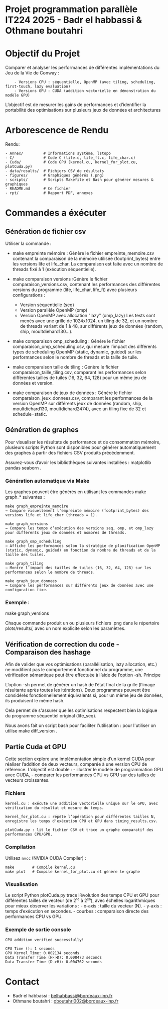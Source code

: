 
# Projet programmation parallèle IT224 2025 - Badr el habbassi & Othmane boutahri 

# Objectif du Projet

Comparer et analyser les performances de différentes implémentations du Jeu de la Vie de Conway :

        - Versions CPU : séquentielle, OpenMP (avec tiling, scheduling, first-touch, lazy evaluation)
        - Versions GPU : CUDA (addition vectorielle en démonstration du modèle GPU)

L’objectif est de mesurer les gains de performances et d’identifier la portabilité des optimisations sur plusieurs jeux de données et architectures



# Arborescence de Rendu 
Rendu:

```
- Annex/         # Informations système, lstopo
- C/             # Code C (life.c, life_ft.c, life_char.c)
- Cuda/          # Code GPU (kernel.cu, kernel_for_plot.cu, plotCuda.py)
- data/results/  # Fichiers CSV de résultats
- figures/       # Graphiques générés (.png)
- scripts/       # Scripts Makefile et Bash pour générer mesures & graphiques
- README.md      # Ce fichier
- rpt/           # Rapport PDF, annexes
```




# Commandes a éxécuter 


## Génération de fichier csv 
Utiliser la commande :
- make empreinte mémoire : Génère le fichier empreinte_memoire.csv contenant la comparaison de la mémoire utilisée (footprint_bytes) entre les versions life et life_char.
La comparaison est faite avec un nombre de threads fixé à 1 (exécution séquentielle).
- make comparaison versions :Génère le fichier comparaison_versions.csv, contenant les performances des différentes versions du programme (life, life_char, life_ft) avec plusieurs configurations :
    - Version séquentielle (seq)
    - Version parallèle OpenMP (omp)
    - Version OpenMP avec allocation "lazy" (omp_lazy)
Les tests sont menés avec une grille de 1024x1024, un tiling de 32, et un nombre de threads variant de 1 à 48, sur différents jeux de données (random, ship, moultdiehard130...).

- make comparaison omp_scheduling : Génère le fichier comparaison_omp_scheduling.csv, qui mesure l’impact des différents types de scheduling OpenMP (static, dynamic, guided) sur les performances selon le nombre de threads et la taille de tuile.

- make comparaison taille de tiling  : Génère le fichier comparaison_taille_tiling.csv, comparant les performances selon différentes tailles de tuiles (16, 32, 64, 128) pour un même jeu de données et version.

- make comparaison de jeux de données : Génère le fichier comparaison_jeux_donnees.csv, comparant les performances de la version OpenMP sur différents jeux de données (random, ship, moultdiehard130, moultdiehard2474), avec un tiling fixe de 32 et schedule=static.

## Génération de graphes 
Pour visualiser les résultats de performance et de consommation mémoire, plusieurs scripts Python sont disponibles pour générer automatiquement des graphes à partir des fichiers CSV produits précédemment.

Assurez-vous d’avoir les bibliothèques suivantes installées : matplotlib pandas seaborn .

### Génération automatique via Make

Les graphes peuvent être générés en utilisant les commandes make graph_* suivantes :

    make graph_empreinte_memoire
    → Compare visuellement l’empreinte mémoire (footprint_bytes) des versions life et life_char (threads = 1).

    make graph_versions
    → Compare les temps d’exécution des versions seq, omp, et omp_lazy pour différents jeux de données et nombres de threads.

    make graph_omp_scheduling
    → Affiche les performances selon la stratégie de planification OpenMP (static, dynamic, guided) en fonction du nombre de threads et de la taille des tuiles.

    make graph_tiling
    → Montre l’impact des tailles de tuiles (16, 32, 64, 128) sur les performances selon le nombre de threads.

    make graph_jeux_donnees
    → Compare les performances sur différents jeux de données avec une configuration fixe.

### Exemple : 

make graph_versions

Chaque commande produit un ou plusieurs fichiers .png dans le répertoire plots/results/, avec un nom explicite selon les paramètres.





## Vérification de correction du code - Comparaison des hashage 

Afin de valider que vos optimisations (parallélisation, lazy allocation, etc.) ne modifient pas le comportement fonctionnel du programme, une vérification sémantique peut être effectuée à l’aide de l’option -sh.
Principe

L’option -sh permet de générer un hash de l’état final de la grille (l’image résultante après toutes les itérations). Deux programmes peuvent être considérés fonctionnellement équivalents si, pour un même jeu de données, ils produisent le même hash.

Cela permet de s'assurer que les optimisations respectent bien la logique du programme séquentiel original (life_seq).

Nous avons fait un script bash pour faciliter l'utilisation :  pour l'utiliser on utilise make diff_version .


## Partie Cuda et GPU 

Cette section explore une implémentation simple d’un kernel CUDA pour réaliser l’addition de deux vecteurs, comparée à une version CPU de référence. L’objectif est double :
    - illustrer le modèle de programmation GPU avec CUDA,
    - comparer les performances CPU vs GPU sur des tailles de vecteurs croissantes.


### Fichiers

    kernel.cu : exécute une addition vectorielle unique sur le GPU, avec vérification du résultat et mesure du temps.

    kernel_for_plot.cu : répète l’opération pour différentes tailles N, enregistre les temps d'exécution CPU et GPU dans timing_results.csv.

    plotCuda.py : lit le fichier CSV et trace un graphe comparatif des performances CPU/GPU.


### Compilation


Utilisez `nvcc` (NVIDIA CUDA Compiler) :

```
make        # Compile kernel.cu
make plot   # Compile kernel_for_plot.cu et génère le graphe
```


### Visualisation

Le script Python plotCuda.py trace l’évolution des temps CPU et GPU pour différentes tailles de vecteur (de 2¹⁰ à 2²⁵), avec échelles logarithmiques pour mieux observer les variations :
    - x-axis : taille du vecteur (N).
    - y-axis : temps d’exécution en secondes.
    - courbes : comparaison directe des performances CPU vs GPU.


### Exemple de sortie console

    CPU addition verified successfully!

    CPU Time (): 1 seconds
    GPU Kernel Time: 0.002134 seconds
    Data Transfer Time (H->D): 0.008473 seconds
    Data Transfer Time (D->H): 0.004762 seconds



# Contact 
- Badr el habbassi : belhabbassi@bordeaux-inp.fr
- Othmane boutahri : oboutahri002@bordeaux-inp.fr
